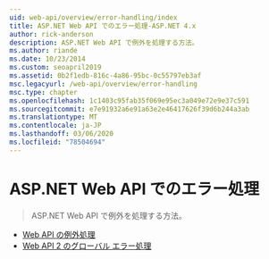 ```yaml
---
uid: web-api/overview/error-handling/index
title: ASP.NET Web API でのエラー処理-ASP.NET 4.x
author: rick-anderson
description: ASP.NET Web API で例外を処理する方法。
ms.author: riande
ms.date: 10/23/2014
ms.custom: seoapril2019
ms.assetid: 0b2f1edb-816c-4a86-95bc-0c55797eb3af
msc.legacyurl: /web-api/overview/error-handling
msc.type: chapter
ms.openlocfilehash: 1c1403c95fab35f069e95ec3a049e72e9e37c591
ms.sourcegitcommit: e7e91932a6e91a63e2e46417626f39d6b244a3ab
ms.translationtype: MT
ms.contentlocale: ja-JP
ms.lasthandoff: 03/06/2020
ms.locfileid: "78504694"
---
```

# <a name="error-handling-in-aspnet-web-api"></a>ASP.NET Web API でのエラー処理

> ASP.NET Web API で例外を処理する方法。

- [Web API の例外処理](exception-handling.md)
- [Web API 2 のグローバル エラー処理](web-api-global-error-handling.md)
